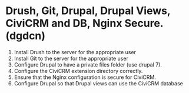 # Drush, Git, Drupal, Drupal Views, CiviCRM and DB, Nginx Secure. (dgdcn)

1) Install Drush to the server for the appropriate user
2) Install Git to the server for the appropriate user
3) Configure Drupal to have a private files folder (use drupal 7).
4) Configure the CiviCRM extension directory correctly.
5) Ensure that the Nginx configuration is secure for CiviCRM.
6) Configure Drupal so that Drupal views can use the CiviCRM database
